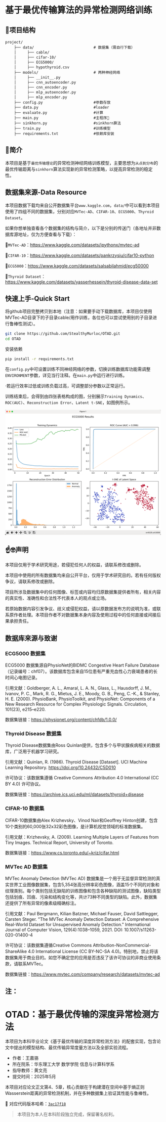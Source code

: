 # 基于最优传输算法的异常检测网络训练


## 📒项目结构

```
project/
    ├── data/                           # 数据集（需自行下载）
    │     ├── cable/
    │     ├── cifar-10/
    │     ├── ECG5000/
    │     ├── hypothyroid.csv
    ├── models/                         # 两种神经网络
    │     ├── __init__.py
    │     ├── cnn_autoencoder.py
    │     ├── cnn_encoder.py
    │     ├── mlp_autoencoder.py
    │     ├── mlp_encoder.py
    ├── config.py                       #参数存放
    ├── data.py                         #loader
    ├── evaluate.py                     #计算
    ├── main.py                         #主程序👏
    ├── sinkhorn.py                     #sinkhorn算法
    ├── train.py                        #训练模型
    ├── requirements.txt                #依赖库安装
```

## 👐简介

本项目是基于`最优传输理论`的异常检测神经网络训练模型，主要思想为`从点到分布`的最优传输距离与`sinkhorn`算法实现新的异常检测策略，以提高异常检测的稳定性。


## 数据集来源-Data Resource

本项目数据下载均来自公开数据集平台`www.kaggle.com`，`data/`中可以看到本项目使用了四组不同的数据集，分别对应`MVTec-AD`、`CIFAR-10`、`ECG5000`、`Thyroid Dataset`。

如果你想单独查看各个数据集的结构与简介，以下是分别的传送门（各地址并非数据库源地址，仅为方便查看与下载）：

🚀`MVTec-AD`：https://www.kaggle.com/datasets/ipythonx/mvtec-ad

🚀`CIFAR-10`：https://www.kaggle.com/datasets/pankrzysiu/cifar10-python

🚀`ECG5000`：https://www.kaggle.com/datasets/salsabilahmid/ecg50000

🚀`Thyroid Dataset`：https://www.kaggle.com/datasets/yasserhessein/thyroid-disease-data-set


## 快速上手-Quick Start
将github项目完整拷贝到本地（注意：如果要手动下载数据库，本项目仅使用MVTec-AD目录下的子目录cable/用作训练，各位也可以尝试使用别的子目录进行鲁棒性测试）。

```bash
git clone https://github.com/StealthyMurloc/OTAD.git
cd OTAD
```

安装依赖

```bash
pip install -r requirements.txt
```

在`config.py`中可设置训练不同神经网络的参数，切换训练数据库功能需调整`ENVIRONMENT`参数，详见当行注释。在`main.py`中运行进行训练。

·若运行效率过低或训练负载过高，可调整部分参数以正常运行。


训练结束后，会得到由四张表格构成的图，分别展示`Training Dynamics`、`ROC(AUC)`、`Reconstruction Error`、`Latent t-SNE`，如图例所示。

![img.png](img.png)

## ☝️🤓声明
本项目仅用于学术研究用途，若侵犯任何人的权益，请联系修改或删除。

本项目中使用的所有数据集均来自公开平台，仅用于学术研究目的。若有任何版权争议，请联系修改或删除。

项目所涉及数据集中的任何图像、标签或内容均归原数据集提供者所有，相关内容的真实性、准确性和合法性不代表本人的观点或立场。

若原始数据内容引发争议、歧义或侵犯权益，请以原数据发布方的说明为准，或联系原作者处理。本项目作者不对数据集本身内容及使用过程中的任何直接或间接后果承担责任。
## 数据库来源与致谢
### ECG5000 数据集
ECG5000 数据集源自PhysioNet的BIDMC Congestive Heart Failure Database（记录编号：chf07）。该数据库包含来自15位患有严重充血性心力衰竭患者的长时间心电图记录。

引用文献：Goldberger, A. L., Amaral, L. A. N., Glass, L., Hausdorff, J. M., Ivanov, P. C., Mark, R. G., Mietus, J. E., Moody, G. B., Peng, C.-K., & Stanley, H. E. (2000). PhysioBank, PhysioToolkit, and PhysioNet: Components of a New Research Resource for Complex Physiologic Signals. Circulation, 101(23), e215–e220.

数据集链接：https://physionet.org/content/chfdb/1.0.0/

### Thyroid Disease 数据集
Thyroid Disease数据集由Ross Quinlan提供，包含多个与甲状腺疾病相关的数据库，广泛用于机器学习研究。

引用文献：Quinlan, R. (1986). Thyroid Disease [Dataset]. UCI Machine Learning Repository. https://doi.org/10.24432/C5D010

许可协议：该数据集遵循 Creative Commons Attribution 4.0 International (CC BY 4.0) 许可协议。

数据集链接：https://archive.ics.uci.edu/ml/datasets/thyroid+disease

### CIFAR-10 数据集
CIFAR-10数据集由Alex Krizhevsky、Vinod Nair和Geoffrey Hinton创建，包含10个类别的60,000张32x32彩色图像，是计算机视觉领域的标准数据集。

引用文献：Krizhevsky, A. (2009). Learning Multiple Layers of Features from Tiny Images. Technical Report, University of Toronto.

数据集链接：https://www.cs.toronto.edu/~kriz/cifar.html

### MVTec AD 数据集
MVTec Anomaly Detection (MVTec AD) 数据集是一个用于无监督异常检测的真实世界工业图像数据集，包含5,354张高分辨率彩色图像，涵盖15个不同的对象和纹理类别。每个类别包括无缺陷的训练图像和包含各种缺陷的测试图像，缺陷类型包括划痕、凹痕、污染和结构变化等，共计73种不同类型的缺陷。此外，数据集还提供了所有异常的像素级精确标注。

引用文献：Paul Bergmann, Kilian Batzner, Michael Fauser, David Sattlegger, Carsten Steger. "The MVTec Anomaly Detection Dataset: A Comprehensive Real-World Dataset for Unsupervised Anomaly Detection." International Journal of Computer Vision, 129(4):1038–1059, 2021. DOI: 10.1007/s11263-020-01400-4

许可协议：该数据集遵循Creative Commons Attribution-NonCommercial-ShareAlike 4.0 International License (CC BY-NC-SA 4.0)。特别地，禁止将该数据集用于商业目的。如您不确定您的应用是否违反了该许可协议的非商业使用条款，请联系MVTec。

数据集链接：https://www.mvtec.com/company/research/datasets/mvtec-ad

## 注：
# OTAD：基于最优传输的深度异常检测方法

本项目为本科毕业论文《基于最优传输的深度异常检测方法》的配套实现，包含论文中提出的模型结构、最优传输异常度量方法以及全部实验流程。

- 作者：王嘉骆  
- 所在院系：华东理工大学 数学学院 信息与计算科学系  
- 指导教师：黄文亮
- 提交时间：2025年5月  

本项目对应论文正文第4、5章，核心贡献在于构建潜在空间中基于熵正则Wasserstein距离的异常检测机制，并在多种数据集上验证其性能与鲁棒性。

📌 对应代码版本哈希：[`3ac17f18`](https://github.com/StealthyMurloc/OTAD/commit/3ac17f18dffcb66e8adfd8a302438e4eb31dc028)

> 本项目为本人在本科阶段独立完成，保留署名权利。
